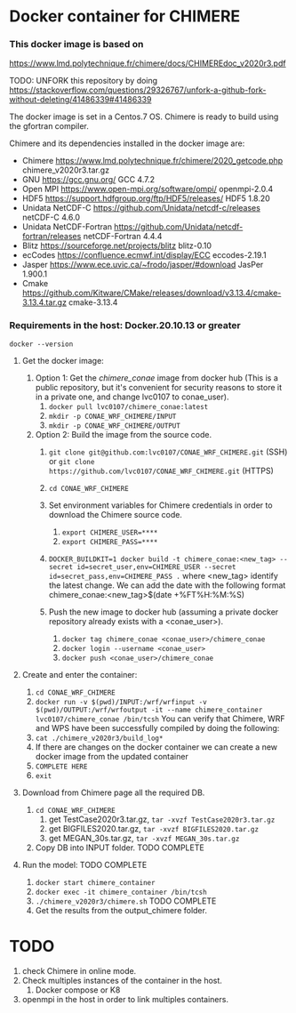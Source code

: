 # Docker container for CHIMERE

### This docker image is based on
https://www.lmd.polytechnique.fr/chimere/docs/CHIMEREdoc_v2020r3.pdf

TODO: UNFORK this repository by doing
https://stackoverflow.com/questions/29326767/unfork-a-github-fork-without-deleting/41486339#41486339


The docker image is set in a Centos.7 OS.
Chimere is ready to build using the gfortran compiler.

Chimere and its dependencies installed in the docker image are:

* Chimere https://www.lmd.polytechnique.fr/chimere/2020_getcode.php chimere_v2020r3.tar.gz
* GNU https://gcc.gnu.org/ GCC 4.7.2
* Open MPI https://www.open-mpi.org/software/ompi/ openmpi-2.0.4
* HDF5 https://support.hdfgroup.org/ftp/HDF5/releases/ HDF5 1.8.20
* Unidata NetCDF-C https://github.com/Unidata/netcdf-c/releases netCDF-C 4.6.0
* Unidata NetCDF-Fortran https://github.com/Unidata/netcdf-fortran/releases netCDF-Fortran 4.4.4
* Blitz https://sourceforge.net/projects/blitz blitz-0.10
* ecCodes https://confluence.ecmwf.int/display/ECC eccodes-2.19.1
* Jasper https://www.ece.uvic.ca/~frodo/jasper/#download JasPer 1.900.1
* Cmake https://github.com/Kitware/CMake/releases/download/v3.13.4/cmake-3.13.4.tar.gz cmake-3.13.4

### Requirements in the host: Docker.20.10.13 or greater

`docker --version`


1) Get the docker image:
   1) Option 1: Get the *chimere_conae* image from docker hub (This is a public repository,
   but it's convenient for security reasons to store it in a private one, and change lvc0107 to conae_user).
      1) `docker pull lvc0107/chimere_conae:latest`
      2) `mkdir -p CONAE_WRF_CHIMERE/INPUT`
      3) `mkdir -p CONAE_WRF_CHIMERE/OUTPUT`
   3) Option 2: Build the image from the source code.
      1) `git clone git@github.com:lvc0107/CONAE_WRF_CHIMERE.git` (SSH)
         or `git clone https://github.com/lvc0107/CONAE_WRF_CHIMERE.git` (HTTPS)
      2) `cd CONAE_WRF_CHIMERE`
      3) Set environment variables for Chimere credentials in order to download the Chimere source code.
         1) `export CHIMERE_USER=****`
         2) `export CHIMERE_PASS=****`
      4) `DOCKER_BUILDKIT=1 docker build -t chimere_conae:<new_tag> --secret id=secret_user,env=CHIMERE_USER --secret id=secret_pass,env=CHIMERE_PASS .` 
      where <new_tag> identify the latest change. We can add the date with the following format chimere_conae:<new_tag>$(date +%FT%H:%M:%S)
         
      5) Push the new image to docker hub (assuming a private docker repository already exists with a <conae_user>).
         1) `docker tag chimere_conae <conae_user>/chimere_conae`
         2) `docker login --username <conae_user>`
         3) `docker push <conae_user>/chimere_conae`
2) Create and enter the container:
   1) `cd CONAE_WRF_CHIMERE`
   2) `docker run -v $(pwd)/INPUT:/wrf/wrfinput -v $(pwd)/OUTPUT:/wrf/wrfoutput -it --name chimere_container lvc0107/chimere_conae /bin/tcsh`
   You can verify that Chimere, WRF and WPS have been successfully compiled by doing the following:
   3) `cat ./chimere_v2020r3/build_log*`
   4) If there are changes on the docker container we can create a new docker image from the updated container
   5) `COMPLETE HERE`
   6) `exit`

3) Download from Chimere page all the required DB.
   1) `cd CONAE_WRF_CHIMERE` 
      1) get TestCase2020r3.tar.gz, `tar -xvzf TestCase2020r3.tar.gz`
      2) get BIGFILES2020.tar.gz, `tar -xvzf BIGFILES2020.tar.gz`
      3) get MEGAN_30s.tar.gz, `tar -xvzf MEGAN_30s.tar.gz`
   2) Copy DB into INPUT folder. TODO COMPLETE
   
4) Run the model: TODO COMPLETE
   1) `docker start chimere_container`
   2) `docker exec -it chimere_container /bin/tcsh`
   3) `./chimere_v2020r3/chimere.sh` TODO COMPLETE
   4) Get the results from the output_chimere folder.

# TODO 
1) check Chimere in online mode.
2) Check multiples instances of the container in the host.
   1) Docker compose or K8
3) openmpi in the host in order to link multiples containers.
